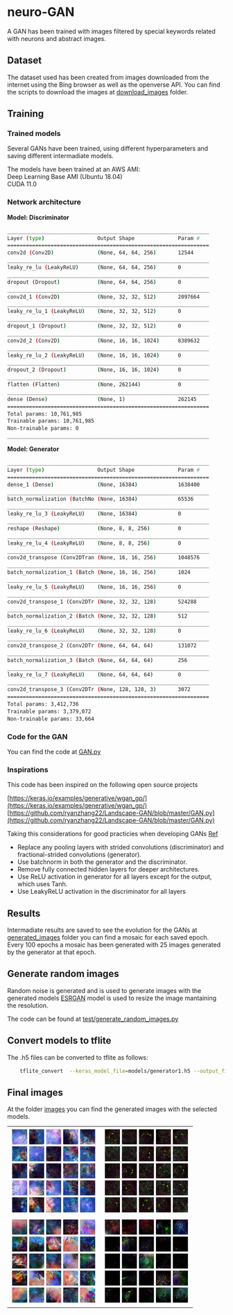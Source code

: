 # neuro-GAN
A GAN has been trained with images filtered by special keywords related with neurons and abstract images.  

## Dataset 
The dataset used has been created from images downloaded from the internet using the Bing browser as well as the openverse API. 
You can find the scripts to download the images at [download_images](download_images) folder. 

## Training 

### Trained models
Several GANs have been trained, using different hyperparameters and saving different intermadiate models.

The models have been trained at an AWS AMI:     
Deep Learning Base AMI (Ubuntu 18.04)     
CUDA 11.0 


### Network architecture 

**Model: Discriminator**
```bash
_________________________________________________________________
Layer (type)                 Output Shape              Param #   
=================================================================
conv2d (Conv2D)              (None, 64, 64, 256)       12544     
_________________________________________________________________
leaky_re_lu (LeakyReLU)      (None, 64, 64, 256)       0         
_________________________________________________________________
dropout (Dropout)            (None, 64, 64, 256)       0         
_________________________________________________________________
conv2d_1 (Conv2D)            (None, 32, 32, 512)       2097664   
_________________________________________________________________
leaky_re_lu_1 (LeakyReLU)    (None, 32, 32, 512)       0         
_________________________________________________________________
dropout_1 (Dropout)          (None, 32, 32, 512)       0         
_________________________________________________________________
conv2d_2 (Conv2D)            (None, 16, 16, 1024)      8389632   
_________________________________________________________________
leaky_re_lu_2 (LeakyReLU)    (None, 16, 16, 1024)      0         
_________________________________________________________________
dropout_2 (Dropout)          (None, 16, 16, 1024)      0         
_________________________________________________________________
flatten (Flatten)            (None, 262144)            0         
_________________________________________________________________
dense (Dense)                (None, 1)                 262145    
=================================================================
Total params: 10,761,985
Trainable params: 10,761,985
Non-trainable params: 0
_________________________________________________________________
```

**Model: Generator**

```bash
_________________________________________________________________
Layer (type)                 Output Shape              Param #   
=================================================================
dense_1 (Dense)              (None, 16384)             1638400   
_________________________________________________________________
batch_normalization (BatchNo (None, 16384)             65536     
_________________________________________________________________
leaky_re_lu_3 (LeakyReLU)    (None, 16384)             0         
_________________________________________________________________
reshape (Reshape)            (None, 8, 8, 256)         0         
_________________________________________________________________
leaky_re_lu_4 (LeakyReLU)    (None, 8, 8, 256)         0         
_________________________________________________________________
conv2d_transpose (Conv2DTran (None, 16, 16, 256)       1048576   
_________________________________________________________________
batch_normalization_1 (Batch (None, 16, 16, 256)       1024      
_________________________________________________________________
leaky_re_lu_5 (LeakyReLU)    (None, 16, 16, 256)       0         
_________________________________________________________________
conv2d_transpose_1 (Conv2DTr (None, 32, 32, 128)       524288    
_________________________________________________________________
batch_normalization_2 (Batch (None, 32, 32, 128)       512       
_________________________________________________________________
leaky_re_lu_6 (LeakyReLU)    (None, 32, 32, 128)       0         
_________________________________________________________________
conv2d_transpose_2 (Conv2DTr (None, 64, 64, 64)        131072    
_________________________________________________________________
batch_normalization_3 (Batch (None, 64, 64, 64)        256       
_________________________________________________________________
leaky_re_lu_7 (LeakyReLU)    (None, 64, 64, 64)        0         
_________________________________________________________________
conv2d_transpose_3 (Conv2DTr (None, 128, 128, 3)       3072      
=================================================================
Total params: 3,412,736
Trainable params: 3,379,072
Non-trainable params: 33,664
```

### Code for the GAN
You can find the code at [GAN.py](GAN.py)

### Inspirations 

This code has been inspired on the following open source projects 

[https://keras.io/examples/generative/wgan_gp/](https://keras.io/examples/generative/wgan_gp/) 
[https://github.com/ryanzhang22/Landscape-GAN/blob/master/GAN.py](https://github.com/ryanzhang22/Landscape-GAN/blob/master/GAN.py)

Taking this considerations for good practicies when developing GANs [Ref](https://arxiv.org/pdf/1511.06434v2.pdf)
- Replace any pooling layers with strided convolutions (discriminator) and fractional-strided
convolutions (generator).
- Use batchnorm in both the generator and the discriminator.
- Remove fully connected hidden layers for deeper architectures.
- Use ReLU activation in generator for all layers except for the output, which uses Tanh.
- Use LeakyReLU activation in the discriminator for all layers

## Results 
Intermadiate results are saved to see the evolution for the GANs
at [generated_images](generated_images) folder you can find a mosaic for each saved epoch.     
Every 100 epochs a mosaic has been generated with 25 images generated by the generator at that epoch. 

## Generate random images 
Random noise is generated and is used to generate images with the generated models
[ESRGAN](https://www.tensorflow.org/hub/tutorials/image_enhancing) model is used to resize the image mantaining the resolution. 

The code can be found at [test/generate_random_images.py](test/generate_random_images.py)

## Convert models to tflite
The .h5 files can be converted to tflite as follows: 
```bash
	tflite_convert  --keras_model_file=models/generator1.h5 --output_file=models-tflite/generator1.tflite
```
## Final images 
At the folder [images](images) you can find the generated images with the selected models.


<table>
  <tr>
    <td><img src="images/19_6400.png" alt="image" width="200"/> </td>
    <td><img src="images/5_5900.png" alt="image" width="200"/></td>
  </tr>
  
  <tr>
    <td><img src="images/10_5700.png" alt="image" width="200"/></td>
    <td><img src="images/8_5600.png" alt="image" width="200"/></td>
  </tr>
</table>

